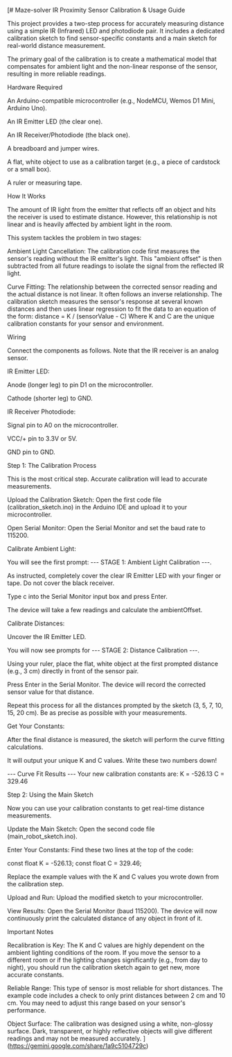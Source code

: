 [# Maze-solver
IR Proximity Sensor Calibration & Usage Guide

This project provides a two-step process for accurately measuring distance using a simple IR (Infrared) LED and photodiode pair. It includes a dedicated calibration sketch to find sensor-specific constants and a main sketch for real-world distance measurement.

The primary goal of the calibration is to create a mathematical model that compensates for ambient light and the non-linear response of the sensor, resulting in more reliable readings.

Hardware Required

An Arduino-compatible microcontroller (e.g., NodeMCU, Wemos D1 Mini, Arduino Uno).

An IR Emitter LED (the clear one).

An IR Receiver/Photodiode (the black one).

A breadboard and jumper wires.

A flat, white object to use as a calibration target (e.g., a piece of cardstock or a small box).

A ruler or measuring tape.

How It Works

The amount of IR light from the emitter that reflects off an object and hits the receiver is used to estimate distance. However, this relationship is not linear and is heavily affected by ambient light in the room.

This system tackles the problem in two stages:

Ambient Light Cancellation: The calibration code first measures the sensor's reading without the IR emitter's light. This "ambient offset" is then subtracted from all future readings to isolate the signal from the reflected IR light.

Curve Fitting: The relationship between the corrected sensor reading and the actual distance is not linear. It often follows an inverse relationship. The calibration sketch measures the sensor's response at several known distances and then uses linear regression to fit the data to an equation of the form:
distance = K / (sensorValue - C)
Where K and C are the unique calibration constants for your sensor and environment.

Wiring

Connect the components as follows. Note that the IR receiver is an analog sensor.

IR Emitter LED:

Anode (longer leg) to pin D1 on the microcontroller.

Cathode (shorter leg) to GND.

IR Receiver Photodiode:

Signal pin to A0 on the microcontroller.

VCC/+ pin to 3.3V or 5V.

GND pin to GND.

Step 1: The Calibration Process

This is the most critical step. Accurate calibration will lead to accurate measurements.

Upload the Calibration Sketch: Open the first code file (calibration_sketch.ino) in the Arduino IDE and upload it to your microcontroller.

Open Serial Monitor: Open the Serial Monitor and set the baud rate to 115200.

Calibrate Ambient Light:

You will see the first prompt: --- STAGE 1: Ambient Light Calibration ---.

As instructed, completely cover the clear IR Emitter LED with your finger or tape. Do not cover the black receiver.

Type c into the Serial Monitor input box and press Enter.

The device will take a few readings and calculate the ambientOffset.

Calibrate Distances:

Uncover the IR Emitter LED.

You will now see prompts for --- STAGE 2: Distance Calibration ---.

Using your ruler, place the flat, white object at the first prompted distance (e.g., 3 cm) directly in front of the sensor pair.

Press Enter in the Serial Monitor. The device will record the corrected sensor value for that distance.

Repeat this process for all the distances prompted by the sketch (3, 5, 7, 10, 15, 20 cm). Be as precise as possible with your measurements.

Get Your Constants:

After the final distance is measured, the sketch will perform the curve fitting calculations.

It will output your unique K and C values. Write these two numbers down!

--- Curve Fit Results ---
Your new calibration constants are:
K = -526.13
C = 329.46


Step 2: Using the Main Sketch

Now you can use your calibration constants to get real-time distance measurements.

Update the Main Sketch: Open the second code file (main_robot_sketch.ino).

Enter Your Constants: Find these two lines at the top of the code:

const float K = -526.13;
const float C = 329.46;


Replace the example values with the K and C values you wrote down from the calibration step.

Upload and Run: Upload the modified sketch to your microcontroller.

View Results: Open the Serial Monitor (baud 115200). The device will now continuously print the calculated distance of any object in front of it.

Important Notes

Recalibration is Key: The K and C values are highly dependent on the ambient lighting conditions of the room. If you move the sensor to a different room or if the lighting changes significantly (e.g., from day to night), you should run the calibration sketch again to get new, more accurate constants.

Reliable Range: This type of sensor is most reliable for short distances. The example code includes a check to only print distances between 2 cm and 10 cm. You may need to adjust this range based on your sensor's performance.

Object Surface: The calibration was designed using a white, non-glossy surface. Dark, transparent, or highly reflective objects will give different readings and may not be measured accurately.
](https://gemini.google.com/share/1a9c5104729c)
